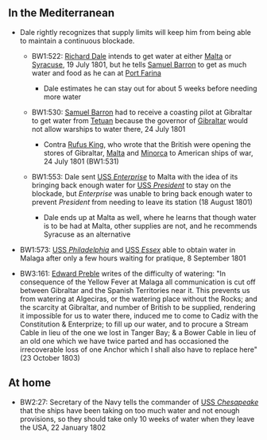 ## In the Mediterranean

- Dale rightly recognizes that supply limits will keep him from being able to maintain a continuous blockade.
    - BW1:522: [Richard Dale]() intends to get water at either [Malta]() or [Syracuse](), 19 July 1801, but he tells [Samuel Barron]() to get as much water and food as he can at [Port Farina]()
        - Dale estimates he can stay out for about 5 weeks before needing more water
    - BW1:530: [Samuel Barron]() had to receive a coasting pilot at Gibraltar to get water from [Tetuan]() because the governor of [Gibraltar]() would not allow warships to water there, 24 July 1801
        - Contra [Rufus King](), who wrote that the British were opening the stores of Gibraltar, [Malta]() and [Minorca]() to American ships of war, 24 July 1801 (BW1:531)

    - BW1:553: Dale sent [USS *Enterprise*]() to Malta with the idea of its bringing back enough water for [USS *President*]() to stay on the blockade, but *Enterprise* was unable to bring back enough water to prevent *President* from needing to leave its station (18 August 1801)
        - Dale ends up at Malta as well, where he learns that though water is to be had at Malta, other supplies are not, and he recommends Syracuse as an alternative 
    
- BW1:573: [USS *Philadelphia*]() and [USS *Essex*]() able to obtain water in Malaga after only a few hours waiting for pratique, 8 September 1801

- BW3:161: [Edward Preble]() writes of the difficulty of watering: "In consequence of the Yellow Fever at Malaga all communication is cut off between Gibraltar and the Spanish Territories near it. This prevents us from watering at Algeciras, or the watering place without the Rocks; and the scarcity at Gibraltar, and number of British to be supplied, rendering it impossible for us to water there, induced me to come to Cadiz with the Constitution & Enterprize; to fill up our water, and to procure a Stream Cable in lieu of the one we lost in Tanger Bay; & a Bower Cable in lieu of an old one which we have twice parted and has occasioned the irrecoverable loss of one Anchor which I shall also have to replace here" (23 October 1803)

## At home
- BW2:27: Secretary of the Navy tells the commander of [USS *Chesapeake*]() that the ships have been taking on too much water and not enough provisions, so they should take only 10 weeks of water when they leave the USA, 22 January 1802